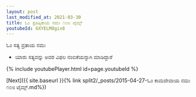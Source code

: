 ```yaml
---
layout: post
last_modified_at: 2021-03-30
title: ಓಂ ಪ್ರತಿಷ್ಠಿತಾಯ ನಮಃ ೧೦೮ ಟೈಮ್ಸ್
youtubeId: 6XYELM8gix8
---
```

 
 
 ಓಂ ಸತ್ಯ ವ್ರತಾಯ ನಮಃ  
 
 -  ಯಾರು ಸತ್ಯವನ್ನು ಅವರ ವಿಫಲ ನಂಬಿಕೆಯನ್ನಾಗಿ ಮಾಡಿದ್ದಾರೆ 
 
  
 
  
 
 
 
 
 
 


{% include youtubePlayer.html id=page.youtubeId %}
 
[Next]({{ site.baseurl }}{% link  split2/_posts/2015-04-27-ಓಂ ಕಾಮದೇವಾಯ ನಮಃ ೧೦೮ ಟೈಮ್ಸ್.md%})
 
